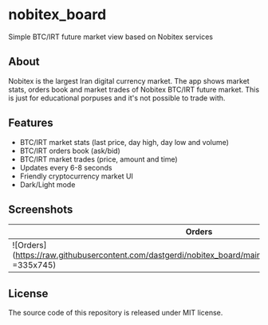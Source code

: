 # nobitex_board
Simple BTC/IRT future market view based on Nobitex services

## About
Nobitex is the largest Iran digital currency market. The app shows market stats, orders book and market trades of Nobitex BTC/IRT future market. This is just for educational porpuses and it's not possible to trade with.

## Features
* BTC/IRT market stats (last price, day high, day low and volume)
* BTC/IRT orders book (ask/bid)
* BTC/IRT market trades (price, amount and time)
* Updates every 6-8 seconds
* Friendly cryptocurrency market UI
* Dark/Light mode

## Screenshots
Orders | Trades | Connection failed | Back online | No network | Light mode
------------ | ------------- | ------------ | ------------- | ------------ | -------------
![Orders](https://raw.githubusercontent.com/dastgerdi/nobitex_board/main/screenshots/screenshot_1_s.jpg =335x745) | ![Trades](https://raw.githubusercontent.com/dastgerdi/nobitex_board/main/screenshots/screenshot_2_s.jpg =335x745) | ![Connection failed](https://raw.githubusercontent.com/dastgerdi/nobitex_board/main/screenshots/screenshot_3_s.jpg =335x745) | ![Back online](https://raw.githubusercontent.com/dastgerdi/nobitex_board/main/screenshots/screenshot_4_s.jpg =335x745) | ![No network](https://raw.githubusercontent.com/dastgerdi/nobitex_board/main/screenshots/screenshot_5_s.jpg =335x745) | ![Light mode](https://raw.githubusercontent.com/dastgerdi/nobitex_board/main/screenshots/screenshot_6_s.jpg =335x745)
## License
The source code of this repository is released under MIT license.
